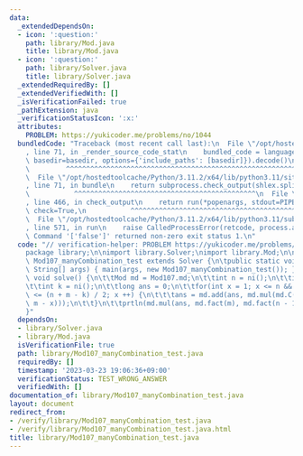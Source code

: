 ```yaml
---
data:
  _extendedDependsOn:
  - icon: ':question:'
    path: library/Mod.java
    title: library/Mod.java
  - icon: ':question:'
    path: library/Solver.java
    title: library/Solver.java
  _extendedRequiredBy: []
  _extendedVerifiedWith: []
  _isVerificationFailed: true
  _pathExtension: java
  _verificationStatusIcon: ':x:'
  attributes:
    PROBLEM: https://yukicoder.me/problems/no/1044
  bundledCode: "Traceback (most recent call last):\n  File \"/opt/hostedtoolcache/Python/3.11.2/x64/lib/python3.11/site-packages/onlinejudge_verify/documentation/build.py\"\
    , line 71, in _render_source_code_stat\n    bundled_code = language.bundle(stat.path,\
    \ basedir=basedir, options={'include_paths': [basedir]}).decode()\n          \
    \         ^^^^^^^^^^^^^^^^^^^^^^^^^^^^^^^^^^^^^^^^^^^^^^^^^^^^^^^^^^^^^^^^^^^^^^^^^^^^^^^^^\n\
    \  File \"/opt/hostedtoolcache/Python/3.11.2/x64/lib/python3.11/site-packages/onlinejudge_verify/languages/user_defined.py\"\
    , line 71, in bundle\n    return subprocess.check_output(shlex.split(command))\n\
    \           ^^^^^^^^^^^^^^^^^^^^^^^^^^^^^^^^^^^^^^^^^^^^^\n  File \"/opt/hostedtoolcache/Python/3.11.2/x64/lib/python3.11/subprocess.py\"\
    , line 466, in check_output\n    return run(*popenargs, stdout=PIPE, timeout=timeout,\
    \ check=True,\n           ^^^^^^^^^^^^^^^^^^^^^^^^^^^^^^^^^^^^^^^^^^^^^^^^^^^^^^^^^\n\
    \  File \"/opt/hostedtoolcache/Python/3.11.2/x64/lib/python3.11/subprocess.py\"\
    , line 571, in run\n    raise CalledProcessError(retcode, process.args,\nsubprocess.CalledProcessError:\
    \ Command '['false']' returned non-zero exit status 1.\n"
  code: "// verification-helper: PROBLEM https://yukicoder.me/problems/no/1044\n\n\
    package library;\n\nimport library.Solver;\nimport library.Mod;\n\npublic class\
    \ Mod107_manyCombination_test extends Solver {\n\tpublic static void main(final\
    \ String[] args) { main(args, new Mod107_manyCombination_test()); }\n\n\tpublic\
    \ void solve() {\n\t\tMod md = Mod107.md;\n\t\tint n = ni();\n\t\tint m = ni();\n\
    \t\tint k = ni();\n\t\tlong ans = 0;\n\t\tfor(int x = 1; x <= n && x <= m && x\
    \ <= (n + m - k) / 2; x ++) {\n\t\t\tans = md.add(ans, md.mul(md.C(n, x), md.H(x,\
    \ m - x)));\n\t\t}\n\t\tprtln(md.mul(ans, md.fact(m), md.fact(n - 1)));\n\t}\n\
    }"
  dependsOn:
  - library/Solver.java
  - library/Mod.java
  isVerificationFile: true
  path: library/Mod107_manyCombination_test.java
  requiredBy: []
  timestamp: '2023-03-23 19:06:36+09:00'
  verificationStatus: TEST_WRONG_ANSWER
  verifiedWith: []
documentation_of: library/Mod107_manyCombination_test.java
layout: document
redirect_from:
- /verify/library/Mod107_manyCombination_test.java
- /verify/library/Mod107_manyCombination_test.java.html
title: library/Mod107_manyCombination_test.java
---
```

